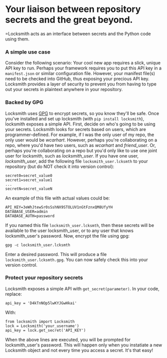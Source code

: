 # Your liaison between repository secrets and the great beyond.
=Locksmith acts as an interface between secrets and the Python code using them.

### A simple use case
Consider the following scenario: Your cool new app requires a slick, unique API key to run. Perhaps your framework requires you to put this API key in a `manifest.json` or similar configuration file. However, your manifest file(s) need to be checked into GitHub, thus exposing your precious API key. Locksmith provides a layer of security to prevent you from having to type out your secrets in plaintext anywhere in your repository.

### Backed by GPG
Locksmith uses [GPG](https://www.gnupg.org/) to encrypt secrets, so you know they'll be safe. Once you've installed and set up locksmith (with `pip install locksmith`), locksmith exposes a simple API.
First, decide on who's going to be using your secrets. Locksmith looks for secrets based on users, which are programmer-defined. For example, if I was the only user of my repo, the only user would be _wcarhart_. However, perhaps you're collaborating on a repo, where you'd have two users, such as _wcarhart_ and _friend_user_. Or, perhaps you're collaborating on a repo but you'd only like to use one joint user for locksmith, such as _locksmith_user_.
If you have one user, _locksmith_user_, add the following file `locksmith_user.lcksmth` to your repository (but do NOT check it into version control):
```
secret0=secret_value0
secret1=secret_value1
...
secretN=secret_valueN
```
An example of this file with actual values could be:
```
API_KEY=3eWhJtewSr0sSshNX9STOLUV1nGtFznxQM8UfyYH
DATABASE_USER=admin
DATABASE_AUTH=password
```
If you named this file `locksmith_user.lcksmth`, then these secrets will be available to the user locksmith_user, or to any user that knows locksmith_user's password.
Now, encrypt the file using gpg:
```
gpg -c locksmith_user.lcksmth
```
Enter a desired password. This will produce a file `locksmith_user.lcksmth.gpg`. You can now safely check this into your version control.

### Protect your repository secrets
Locksmith exposes a simple API with `get_secret(parameter)`.
In your code, replace:
```
api_key = 'D4kTnNOp5lwKYJGwHkai'
```
With:
```
from locksmith import Locksmith
lock = Locksmith('your_username')
api_key = lock.get_secret('API_KEY')
```
When the above lines are executed, you will be prompted for locksmith_user's password. This will happen only when you instatiate a new Locksmith object and not every time you access a secret. It's that easy!